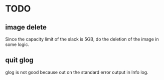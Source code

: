 # TODO

## image delete
Since the capacity limit of the slack is 5GB, do the deletion of the image in some logic.

## quit glog
glog is not good because out on the standard error output in Info log.
